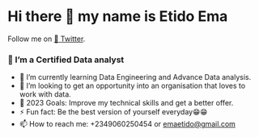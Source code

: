 # Hi there 👋 my name is Etido Ema
  Follow me on [:ghost: Twitter]( https://twitter.com/etidoema). 


 ### 🔭 I’m a Certified Data analyst
 - 🌱 I’m currently learning Data Engineering and Advance Data analysis.
 - 👯 I’m looking to get an opportunity into an organisation that loves to work with data.
 - 🦑 2023 Goals: Improve my  technical skills and get a better offer.
 - ⚡ Fun fact: Be the best version of yourself everyday😁😁
 - 📫 How to reach me: +2349060250454 or emaetido@gmail.com
<!--
**etidoema/etidoema** is a ✨ _special_ ✨ repository because its `README.md` (this file) appears on your GitHub profile.

Here are some ideas to get you started:

- 🔭 I’m currently working on ...
- 🌱 I’m currently learning ...
- 👯 I’m looking to collaborate on ...
- 🤔 I’m looking for help with ...
- 💬 Ask me about ...
- 📫 How to reach me: ...
- 😄 Pronouns: ...
- ⚡ Fun fact: ...
-->
